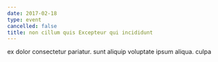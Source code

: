 ```yaml
---
date: 2017-02-18
type: event
cancelled: false
title: non cillum quis Excepteur qui incididunt
---
```

ex dolor consectetur pariatur. sunt aliquip voluptate ipsum aliqua. culpa